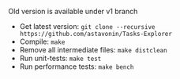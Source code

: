 Old version is available under v1 branch

- Get latest version:
`git clone --recursive https://github.com/astavonin/Tasks-Explorer`
- Compile:
`make`
- Remove all intermediate files:
`make distclean`
- Run unit-tests:
`make test`
- Run performance tests:
`make bench`
